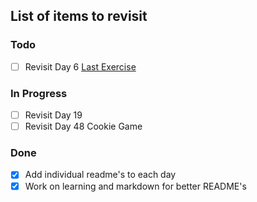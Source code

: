 ## List of items to revisit

### Todo
- [ ] Revisit Day 6 [Last Exercise](https://reeborg.ca/reeborg.html?lang=en&mode=python&menu=worlds%2Fmenus%2Freeborg_intro_en.json&name=Maze&url=worlds%2Ftutorial_en%2Fmaze1.json)

### In Progress
- [ ] Revisit Day 19
- [ ] Revisit Day 48 Cookie Game
### Done
- [x] Add individual readme's to each day
- [x] Work on learning and markdown for better README's
